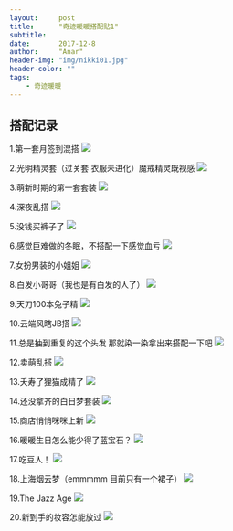```yaml
---
layout:     post
title:      "奇迹暖暖搭配贴1"
subtitle:   
date:       2017-12-8
author:     "Anar"
header-img: "img/nikki01.jpg"
header-color: ""
tags:
    - 奇迹暖暖
---
```

## 搭配记录
1.第一套月签到混搭
<img src="/img/nikki/screenshot208.jpg">

2.光明精灵套（过关套 衣服未进化）魔戒精灵既视感
<img src="/img/nikki/screenshot210.jpg">

3.萌新时期的第一套套装
<img src="/img/nikki/screenshot387.jpg">

4.深夜乱搭
<img src="/img/nikki/screenshot389.jpg">

5.没钱买裤子了
<img src="/img/nikki/screenshot390.jpg">

6.感觉巨难做的冬眠，不搭配一下感觉血亏
<img src="/img/nikki/screenshot391.jpg">

7.女扮男装的小姐姐
<img src="/img/nikki/screenshot392.jpg">

8.白发小哥哥（我也是有白发的人了）
<img src="/img/nikki/screenshot393.jpg">

9.天刀100本兔子精
<img src="/img/nikki/screenshot394.jpg">

10.云端风瞎JB搭
<img src="/img/nikki/screenshot395.jpg">

11.总是抽到重复的这个头发 那就染一染拿出来搭配一下吧
<img src="/img/nikki/screenshot396.jpg">

12.卖萌乱搭
<img src="/img/nikki/screenshot397.jpg">

13.夭寿了狸猫成精了
<img src="/img/nikki/screenshot398.jpg">

14.还没拿齐的白日梦套装
<img src="/img/nikki/screenshot399.jpg">

15.商店悄悄咪咪上新
<img src="/img/nikki/screenshot400.jpg">

16.暖暖生日怎么能少得了蓝宝石？
<img src="/img/nikki/screenshot401.jpg">

17.吃豆人！
<img src="/img/nikki/screenshot402.jpg">

18.上海烟云梦（emmmmm 目前只有一个裙子）
<img src="/img/nikki/screenshot403.jpg">

19.The Jazz Age
<img src="/img/nikki/screenshot404.jpg">

20.新到手的妆容怎能放过
<img src="/img/nikki/screenshot405.jpg">




